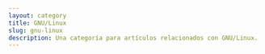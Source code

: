 ```yaml
---
layout: category
title: GNU/Linux
slug: gnu-linux
description: Una categoría para artículos relacionados con GNU/Linux.
---
```


